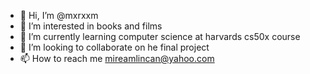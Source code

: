 - 👋 Hi, I’m @mxrxxm
- 👀 I’m interested in books and films
- 🌱 I’m currently learning computer science at harvards cs50x course
- 💞️ I’m looking to collaborate on he final project
- 📫 How to reach me mireamlincan@yahoo.com

<!---
mxrxxm/mxrxxm is a ✨ special ✨ repository because its `README.md` (this file) appears on your GitHub profile.
You can click the Preview link to take a look at your changes.
--->
